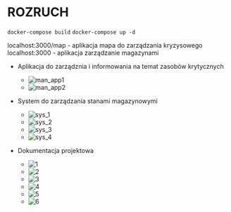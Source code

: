 # ROZRUCH
```docker-compose build```
```docker-compose up -d```

localhost:3000/map - aplikacja mapa do zarządzania kryzysowego
localhost:3000 - aplikacja zarządzanie magazynami

- Aplikacja do zarządznia i informowania na temat zasobów krytycznych
  - ![man_app1](docs/man_app1.png)
  - ![man_app2](docs/man_app2.png)
  
- System do zarządzania stanami magazynowymi
  - ![sys_1](docs/sys_1.png)
  - ![sys_2](docs/sys_2.png)
  - ![sys_3](docs/sys_3.png)
  - ![sys_4](docs/sys_4.png)
  
- Dokumentacja projektowa
  - ![1](docs/1.png)
  - ![2](docs/2.png)
  - ![3](docs/3.png)
  - ![4](docs/4.png)
  - ![5](docs/5.png)
  - ![6](docs/6.png)